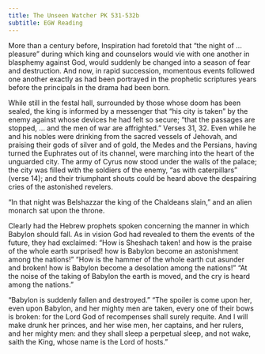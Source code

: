 ```yaml
---
title: The Unseen Watcher PK 531-532b
subtitle: EGW Reading
---
```


More than a century before, Inspiration had foretold that “the night of ... pleasure” during which king and counselors would vie with one another in blasphemy against God, would suddenly be changed into a season of fear and destruction. And now, in rapid succession, momentous events followed one another exactly as had been portrayed in the prophetic scriptures years before the principals in the drama had been born.

While still in the festal hall, surrounded by those whose doom has been sealed, the king is informed by a messenger that “his city is taken” by the enemy against whose devices he had felt so secure; “that the passages are stopped, ... and the men of war are affrighted.” Verses 31, 32. Even while he and his nobles were drinking from the sacred vessels of Jehovah, and praising their gods of silver and of gold, the Medes and the Persians, having turned the Euphrates out of its channel, were marching into the heart of the unguarded city. The army of Cyrus now stood under the walls of the palace; the city was filled with the soldiers of the enemy, “as with caterpillars” (verse 14); and their triumphant shouts could be heard above the despairing cries of the astonished revelers.

“In that night was Belshazzar the king of the Chaldeans slain,” and an alien monarch sat upon the throne.

Clearly had the Hebrew prophets spoken concerning the manner in which Babylon should fall. As in vision God had revealed to them the events of the future, they had exclaimed: “How is Sheshach taken! and how is the praise of the whole earth surprised! how is Babylon become an astonishment among the nations!” “How is the hammer of the whole earth cut asunder and broken! how is Babylon become a desolation among the nations!” “At the noise of the taking of Babylon the earth is moved, and the cry is heard among the nations.”

“Babylon is suddenly fallen and destroyed.” “The spoiler is come upon her, even upon Babylon, and her mighty men are taken, every one of their bows is broken: for the Lord God of recompenses shall surely requite. And I will make drunk her princes, and her wise men, her captains, and her rulers, and her mighty men: and they shall sleep a perpetual sleep, and not wake, saith the King, whose name is the Lord of hosts.”